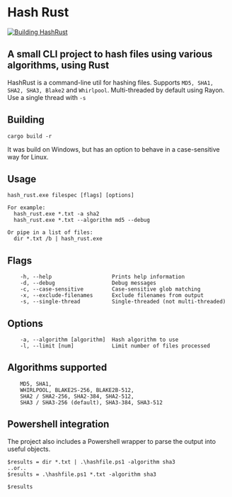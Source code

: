 # Hash Rust

[![Building HashRust](https://github.com/lookbusy1344/HashRust/actions/workflows/rust.yml/badge.svg)](https://github.com/lookbusy1344/HashRust/actions/workflows/rust.yml)

## A small CLI project to hash files using various algorithms, using Rust

HashRust is a command-line util for hashing files. Supports `MD5, SHA1, SHA2, SHA3, Blake2` and `Whirlpool`.
Multi-threaded by default using Rayon. Use a single thread with `-s`


## Building

```cargo build -r```

It was build on Windows, but has an option to behave in a case-sensitive way for Linux.

## Usage

```
hash_rust.exe filespec [flags] [options]

For example:
  hash_rust.exe *.txt -a sha2
  hash_rust.exe *.txt --algorithm md5 --debug

Or pipe in a list of files:
  dir *.txt /b | hash_rust.exe
```

## Flags

```
    -h, --help                   Prints help information
    -d, --debug                  Debug messages
    -c, --case-sensitive         Case-sensitive glob matching
    -x, --exclude-filenames      Exclude filenames from output
    -s, --single-thread          Single-threaded (not multi-threaded)
```

## Options

```
    -a, --algorithm [algorithm]  Hash algorithm to use
    -l, --limit [num]            Limit number of files processed
```
    
## Algorithms supported

```
    MD5, SHA1,
    WHIRLPOOL, BLAKE2S-256, BLAKE2B-512,
    SHA2 / SHA2-256, SHA2-384, SHA2-512, 
    SHA3 / SHA3-256 (default), SHA3-384, SHA3-512
```

## Powershell integration

The project also includes a Powershell wrapper to parse the output into useful objects.

```
$results = dir *.txt | .\hashfile.ps1 -algorithm sha3
..or..
$results = .\hashfile.ps1 *.txt -algorithm sha3

$results
```
